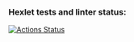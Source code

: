 ### Hexlet tests and linter status:
[![Actions Status](https://github.com/dosart/frontend-project-lvl1/workflows/hexlet-check/badge.svg)](https://github.com/dosart/frontend-project-lvl1/actions)